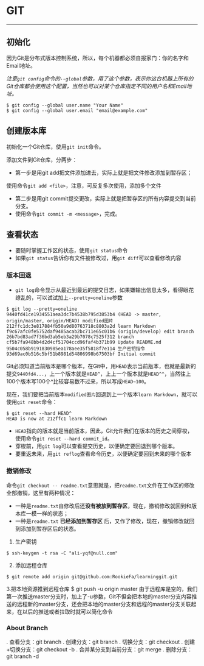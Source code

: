 # GIT
***

## 初始化

因为Git是分布式版本控制系统，所以，每个机器都必须自报家门：你的名字和Email地址。

*注意`git config`命令的`--global`参数，用了这个参数，表示你这台机器上所有的Git仓库都会使用这个配置，当然也可以对某个仓库指定不同的用户名和Email地址。*
``` git
$ git config --global user.name "Your Name"
$ git config --global user.email "email@example.com"
```

## 创建版本库
初始化一个Git仓库，使用`git init`命令。

添加文件到Git仓库，分两步：
* 第一步是用git add把文件添加进去，实际上就是把文件修改添加到暂存区；

使用命令`git add <file>`，注意，可反复多次使用，添加多个文件

* 第二步是用git commit提交更改，实际上就是把暂存区的所有内容提交到当前分支。
* 使用命令`git commit -m <message>`，完成。

## 查看状态

* 要随时掌握工作区的状态，使用`git status`命令
* 如果`git status`告诉你有文件被修改过，用`git diff`可以查看修改内容

### 版本回退
* `git log`命令显示从最近到最远的提交日志，如果嫌输出信息太多，看得眼花缭乱的，可以试试加上`--pretty=oneline`参数
``` git
$ git log --pretty=oneline
9440fd41ce1934551aea3dc7b4538b795d3853b4 (HEAD -> master, origin/master, origin/HEAD) modified图片
212ffc1dc3e817884fb50a9d80763718c8803a2d learn Markdown
f9c67afc0fe5752daf9485acab2bc711e65c01b6 (origin/develop) edit branch
26b7bd83ad7f36bd3ab5eb3a29b7078c7525f312 branch
cf5b7fa948bb4d2d4cf51704ccd96faf4b371b99 Update README.md
9504c058b9191830985ea178aee35f5818f7e114 生产密钥指令
93d69ac0b516c5bf51b8981d54806998b67503bf Initial commit
```

Git必须知道当前版本是哪个版本，在Git中，用`HEAD`表示当前版本，也就是最新的提交`9440fd4...`，上一个版本就是`HEAD^`，上上一个版本就是`HEAD^^`，当然往上100个版本写100个^比较容易数不过来，所以写成`HEAD~100`。

现在，我们要把当前版本`modified图片`回退到上一个版本`learn Markdown`，就可以使用`git reset`命令：
```
$ git reset --hard HEAD^
HEAD is now at 212ffc1 learn Markdown
```
* `HEAD`指向的版本就是当前版本，因此，Git允许我们在版本的历史之间穿梭，使用命令`git reset --hard commit_id`。
* 穿梭前，用`git log`可以查看提交历史，以便确定要回退到哪个版本。
* 要重返未来，用`git reflog`查看命令历史，以便确定要回到未来的哪个版本


### 撤销修改
命令`git checkout -- readme.txt`意思就是，把`readme.txt`文件在工作区的修改全部撤销，这里有两种情况：
* 一种是`readme.txt`自修改后还**没有被放到暂存区**，现在，撤销修改就回到和版本库一模一样的状态；
* 一种是`readme.txt` __已经添加到暂存区__ 后，又作了修改，现在，撤销修改就回到添加到暂存区后的状态。















1. 生产密钥

`$ ssh-keygen -t rsa -C "ali-yqf@null.com"`

2. 添加远程仓库

`$ git remote add origin git@github.com:RookieFa/learninggit.git`

3.把本地资源推到远程仓库
$ git push -u origin master
由于远程库是空的，我们第一次推送master分支时，加上了-u参数，Git不但会把本地的master分支内容推送的远程新的master分支，还会把本地的master分支和远程的master分支关联起来，在以后的推送或者拉取时就可以简化命令


### About Branch
. 查看分支：git branch
. 创建分支：git branch <name>
. 切换分支：git checkout <name>
. 创建+切换分支：git checkout -b <name>
. 合并某分支到当前分支：git merge <name>
. 删除分支：git branch -d <name>
